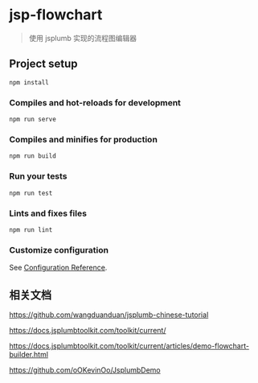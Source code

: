 # jsp-flowchart

> 使用 jsplumb 实现的流程图编辑器

## Project setup
```
npm install
```

### Compiles and hot-reloads for development
```
npm run serve
```

### Compiles and minifies for production
```
npm run build
```

### Run your tests
```
npm run test
```

### Lints and fixes files
```
npm run lint
```

### Customize configuration
See [Configuration Reference](https://cli.vuejs.org/config/).

## 相关文档

https://github.com/wangduanduan/jsplumb-chinese-tutorial

https://docs.jsplumbtoolkit.com/toolkit/current/

https://docs.jsplumbtoolkit.com/toolkit/current/articles/demo-flowchart-builder.html

https://github.com/oOKevinOo/JsplumbDemo
